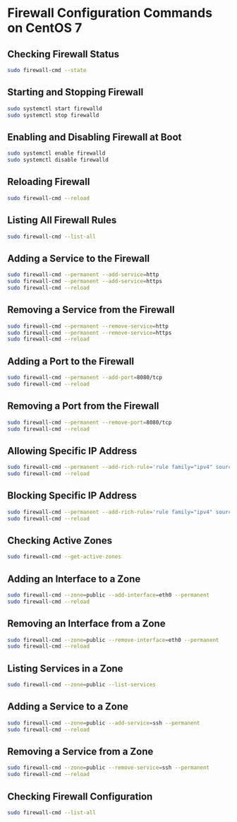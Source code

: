 # Firewall Configuration Commands on CentOS 7

## Checking Firewall Status
```bash
sudo firewall-cmd --state
```

## Starting and Stopping Firewall
```bash
sudo systemctl start firewalld
sudo systemctl stop firewalld
```

## Enabling and Disabling Firewall at Boot
```bash
sudo systemctl enable firewalld
sudo systemctl disable firewalld
```

## Reloading Firewall
```bash
sudo firewall-cmd --reload
```

## Listing All Firewall Rules
```bash
sudo firewall-cmd --list-all
```

## Adding a Service to the Firewall
```bash
sudo firewall-cmd --permanent --add-service=http
sudo firewall-cmd --permanent --add-service=https
sudo firewall-cmd --reload
```

## Removing a Service from the Firewall
```bash
sudo firewall-cmd --permanent --remove-service=http
sudo firewall-cmd --permanent --remove-service=https
sudo firewall-cmd --reload
```

## Adding a Port to the Firewall
```bash
sudo firewall-cmd --permanent --add-port=8080/tcp
sudo firewall-cmd --reload
```

## Removing a Port from the Firewall
```bash
sudo firewall-cmd --permanent --remove-port=8080/tcp
sudo firewall-cmd --reload
```

## Allowing Specific IP Address
```bash
sudo firewall-cmd --permanent --add-rich-rule='rule family="ipv4" source address="192.168.1.100" accept'
sudo firewall-cmd --reload
```

## Blocking Specific IP Address
```bash
sudo firewall-cmd --permanent --add-rich-rule='rule family="ipv4" source address="192.168.1.100" drop'
sudo firewall-cmd --reload
```

## Checking Active Zones
```bash
sudo firewall-cmd --get-active-zones
```

## Adding an Interface to a Zone
```bash
sudo firewall-cmd --zone=public --add-interface=eth0 --permanent
sudo firewall-cmd --reload
```

## Removing an Interface from a Zone
```bash
sudo firewall-cmd --zone=public --remove-interface=eth0 --permanent
sudo firewall-cmd --reload
```

## Listing Services in a Zone
```bash
sudo firewall-cmd --zone=public --list-services
```

## Adding a Service to a Zone
```bash
sudo firewall-cmd --zone=public --add-service=ssh --permanent
sudo firewall-cmd --reload
```

## Removing a Service from a Zone
```bash
sudo firewall-cmd --zone=public --remove-service=ssh --permanent
sudo firewall-cmd --reload
```

## Checking Firewall Configuration
```bash
sudo firewall-cmd --list-all
```